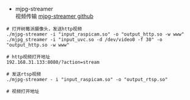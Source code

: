 - mjpg-streamer  
    视频传输
    [mjpg-streamer github](https://github.com/jacksonliam/mjpg-streamer)
```shell
# 打开树莓派摄像头，发送http视频
./mjpg-streamer -i "input_raspicam.so" -o "output_http.so -w www"
./mjpg_streamer -i "input_uvc.so -d /dev/video0 -f 30" -o "output_http.so -w www"

# http视频打开地址
192.168.31.133:8080/?action=stream

# 发送rtsp视频
./mjpg-streamer - i "input_raspicam.so" -o "output_rtsp.so"

# 视频打开地址
```